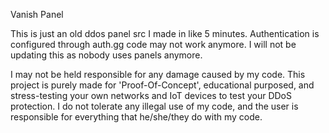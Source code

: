 Vanish Panel



<p> This is just an old ddos panel src I made in like 5 minutes. Authentication is configured through auth.gg code may not work anymore. I will not be updating this as nobody uses panels anymore.
<p> I may not be held responsible for any damage caused by my code. This project is purely made for 'Proof-Of-Concept', educational purposed, and stress-testing your own networks and IoT devices to test your DDoS protection. I do not tolerate any illegal use of my code, and the user is responsible for everything that he/she/they do with my code.
